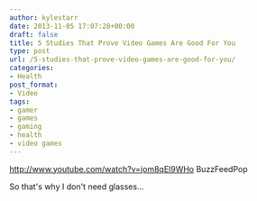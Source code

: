 ```yaml
---
author: kylestarr
date: 2013-11-05 17:07:28+00:00
draft: false
title: 5 Studies That Prove Video Games Are Good For You
type: post
url: /5-studies-that-prove-video-games-are-good-for-you/
categories:
- Health
post_format:
- Video
tags:
- gamer
- games
- gaming
- health
- video games
---
```


http://www.youtube.com/watch?v=jom8qEl9WHo
BuzzFeedPop

So that's why I don't need glasses...
